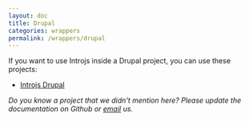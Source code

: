 ```yaml
---
layout: doc
title: Drupal
categories: wrappers
permalink: /wrappers/drupal
---
```


If you want to use Introjs inside a Drupal project, you can use these projects:

- [Introjs Drupal](https://drupal.org/sandbox/alexanderfb/2061829)

*Do you know a project that we didn't mention here? Please update the documentation on Github or [email](support@introjs.com) us.*

